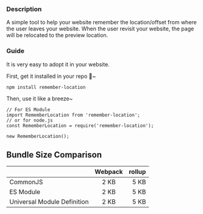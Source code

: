 ### Description
A simple tool to help your website remember the location/offset from where the user leaves your website.
When the user revisit your website, the page will be relocated to the preview location.

### Guide
It is very easy to adopt it in your website.

First, get it installed in your repo :rocket:~
```
npm install remember-location
```

Then, use it like a breeze~
```
// For ES Module
import RememberLocation from 'remember-location';
// or for node.js
const RememberLocation = require('remember-location');

new RememberLocation();
```


## Bundle Size Comparison

|		   |      Webpack    | rollup  |
|----------|:-------------:|------:|
| CommonJS |  2 KB | 5 KB |
| ES Module |    2 KB   |   5 KB |
| Universal Module Definition |    2 KB   |   5 KB |
